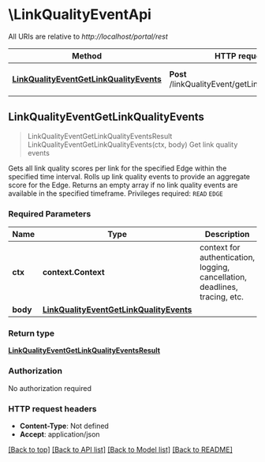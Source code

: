 # \LinkQualityEventApi

All URIs are relative to *http://localhost/portal/rest*

Method | HTTP request | Description
------------- | ------------- | -------------
[**LinkQualityEventGetLinkQualityEvents**](LinkQualityEventApi.md#LinkQualityEventGetLinkQualityEvents) | **Post** /linkQualityEvent/getLinkQualityEvents | Get link quality events



## LinkQualityEventGetLinkQualityEvents

> LinkQualityEventGetLinkQualityEventsResult LinkQualityEventGetLinkQualityEvents(ctx, body)
Get link quality events

Gets all link quality scores per link for the specified Edge within the specified time interval. Rolls up link quality events to provide an aggregate score for the Edge. Returns an empty array if no link quality events are available in the specified timeframe.  Privileges required:  `READ` `EDGE`

### Required Parameters


Name | Type | Description  | Notes
------------- | ------------- | ------------- | -------------
**ctx** | **context.Context** | context for authentication, logging, cancellation, deadlines, tracing, etc.
**body** | [**LinkQualityEventGetLinkQualityEvents**](LinkQualityEventGetLinkQualityEvents.md)|  | 

### Return type

[**LinkQualityEventGetLinkQualityEventsResult**](link_quality_event_get_link_quality_events_result.md)

### Authorization

No authorization required

### HTTP request headers

- **Content-Type**: Not defined
- **Accept**: application/json

[[Back to top]](#) [[Back to API list]](../README.md#documentation-for-api-endpoints)
[[Back to Model list]](../README.md#documentation-for-models)
[[Back to README]](../README.md)

